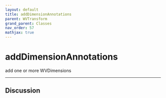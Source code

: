 ```yaml
---
layout: default
title: addDimensionAnnotations
parent: WVTransform
grand_parent: Classes
nav_order: 57
mathjax: true
---
```


#  addDimensionAnnotations

add one or more WVDimensions


---

## Discussion

  
